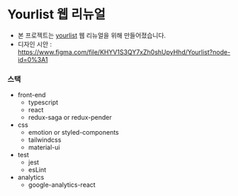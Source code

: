 # Yourlist 웹 리뉴얼

-  본 프로젝트는 [yourlist](https://yourlist.me) 웹 리뉴얼을 위해 만들어졌습니다.
-  디자인 시안 : https://www.figma.com/file/KHYV1S3QY7xZh0shUpyHhd/Yourlist?node-id=0%3A1

### 스택

-  front-end
   -  typescript
   -  react
   -  redux-saga or redux-pender
-  css
   -  emotion or styled-components
   -  tailwindcss
   -  material-ui
-  test
   -  jest
   -  esLint
-  analytics
   -  google-analytics-react

